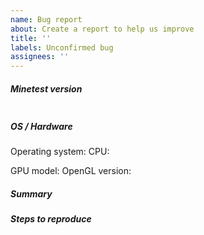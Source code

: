 ```yaml
---
name: Bug report
about: Create a report to help us improve
title: ''
labels: Unconfirmed bug
assignees: ''
---
```


##### Minetest version
<!--
Paste Minetest version between quotes below.
If you are on a devel version, please add git commit hash.
You can use `minetest --version` to find it.
-->
```

```

##### OS / Hardware
<!-- General information about your hardware and operating system -->
Operating system:
CPU:

<!-- For graphical issues only -->
GPU model:
OpenGL version:

##### Summary
<!-- Describe your problem here -->

##### Steps to reproduce
<!-- Explain how the problem has happened, providing a minimal test (i.e. a code snippet reduced to the bone) where possible -->
